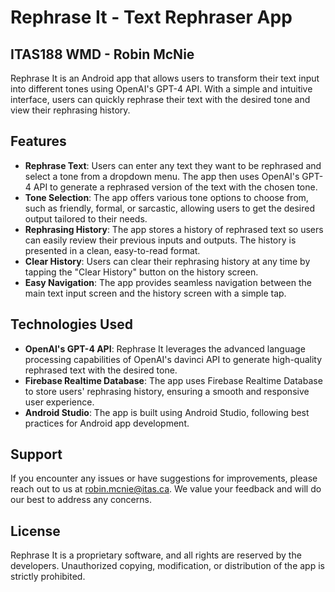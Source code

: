 # Rephrase It - Text Rephraser App
## ITAS188 WMD - Robin McNie
Rephrase It is an Android app that allows users to transform their text input into different tones using OpenAI's GPT-4 API. With a simple and intuitive interface, users can quickly rephrase their text with the desired tone and view their rephrasing history.

## Features

- **Rephrase Text**: Users can enter any text they want to be rephrased and select a tone from a dropdown menu. The app then uses OpenAI's GPT-4 API to generate a rephrased version of the text with the chosen tone.
- **Tone Selection**: The app offers various tone options to choose from, such as friendly, formal, or sarcastic, allowing users to get the desired output tailored to their needs.
- **Rephrasing History**: The app stores a history of rephrased text so users can easily review their previous inputs and outputs. The history is presented in a clean, easy-to-read format.
- **Clear History**: Users can clear their rephrasing history at any time by tapping the "Clear History" button on the history screen.
- **Easy Navigation**: The app provides seamless navigation between the main text input screen and the history screen with a simple tap.

## Technologies Used

- **OpenAI's GPT-4 API**: Rephrase It leverages the advanced language processing capabilities of OpenAI's davinci API to generate high-quality rephrased text with the desired tone.
- **Firebase Realtime Database**: The app uses Firebase Realtime Database to store users' rephrasing history, ensuring a smooth and responsive user experience.
- **Android Studio**: The app is built using Android Studio, following best practices for Android app development.

## Support

If you encounter any issues or have suggestions for improvements, please reach out to us at robin.mcnie@itas.ca. We value your feedback and will do our best to address any concerns.

## License

Rephrase It is a proprietary software, and all rights are reserved by the developers. Unauthorized copying, modification, or distribution of the app is strictly prohibited.
